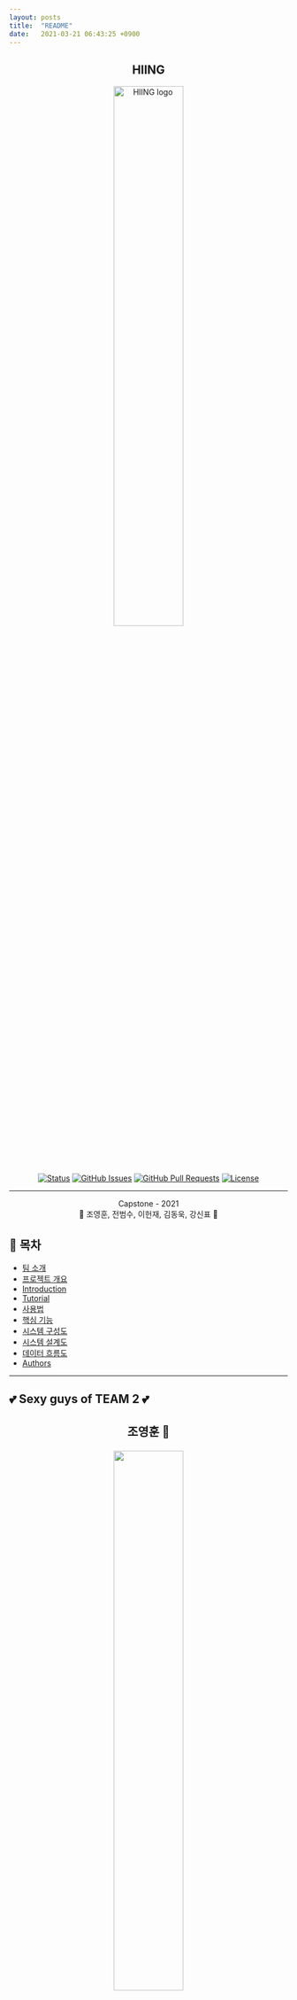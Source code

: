 ```yaml
---
layout: posts
title:  "README"
date:   2021-03-21 06:43:25 +0900
---
```



<h2 align="center">HIING</h2>

<p align="center">
  <a href="http://www.hiing.ml/" rel="noopener">
 <img width="50%" src="assets/img/logo.png" alt="HIING logo"></a>
</p>


<div align="center">

  [![Status](https://img.shields.io/badge/status-active-success.svg)]()
  [![GitHub Issues](https://img.shields.io/github/issues/kookmin-sw/capstone-2021-2021-2.svg)](https://github.com/kookmin-sw/capstone-2021-2/issues)
  [![GitHub Pull Requests](https://img.shields.io/github/issues-pr/kookmin-sw/capstone-2021-2.svg)](https://github.com/kookmin-sw/capstone-2021-2/pulls)
  [![License](https://img.shields.io/badge/license-MIT-blue.svg)](/LICENSE)

</div>

---

<p align="center"> Capstone - 2021
    <br> 
    🤖 조영훈, 전범수, 이헌재, 김동욱, 강신표 🤖
</p>

## 📝 목차
+ [팀 소개](#team)
+ [프로젝트 개요](#overview)
+ [Introduction](#intro)
+ [Tutorial](#tutorial)
+ [사용법](#usage)
+ [핵심 기능](#core_function)
+ [시스템 구성도](#system_diagram)
+ [시스템 설계도](#system_design)
+ [데이터 흐름도](#data_flow)
+ [Authors](#authors)

***

## 💕 Sexy guys of TEAM 2 💕 <a name = "team"></a>
<h2>
  <p align="center">
    조영훈 &#128060;
  </p>
  <p align="center">
    <img src="assets/img/younghoon.jpg", width="50%">
  </p>
</h2>

```jsx
학번 : 20153223
#팀장 #뭐라써 #일단 #비워놔줘
``` 

***

<h2>
  <p align="center">
    전범수 &#128047;
  </p>
  <p align="center">
    <img src="assets/img/beomsu.jpg", width="50%">
  </p>
</h2>

```jsx
학번 : 20153223
#비둘기
```

***

<h2>
  <p align="center">
    강신표 &#128018;
  </p>
  <p align="center">
    <img src="assets/img/comma.jpg", width="50%">
  </p>
</h2>

```jsx
학번 : 20163081
#전문바리스타🍹 #Comma #thedotio #thedotiolounge
``` 

***

<h2>
  <p align="center">
    이헌재 &#128055;
  </p>
  <p align="center">
    <img src="assets/img/heonjae.jpg", width="50%">
  </p>
</h2>

```jsx
학번 : 20163148
#잘먹고잘살자 #펭-하
```

***

<h2>
  <p align="center">
    김동욱 &#128039;	
  </p>
  <p align="center">
    <img src="assets/img/wooki.jpg", width="50%">
  </p>
</h2>

```jsx
학번 : 20163090
#너랑 #나랑 #슬랑 #제4대 #소프트웨어융합대학 #학생회장 #크크큭
```

<br>

---

## 🧐 Ⅰ. 프로젝트 개요 <a name = "overview"></a>

**프로젝트 HIING(하잉)은 `원하는 유튜브 영상`의 자막 텍스트에 대해 `형태소 분석`을 진행해 `단어와 문장을 문제의 형태로` 만들어 풀 수 있고, 풀었던 `문제에 대해 통계 자료`도 제공해주는 `플랫폼형 웹 서비스`입니다.**

### **HIING(하잉)의 슬로건**
> *"안전한 비대면으로, 비용이 거의 없이, 좋아하는 컨텐츠로 쉽고 재밌는 영어
학습을 할 수 있게 하자"*
{: .text-center}

<br>


## 🎥 Ⅱ. Introduction <a name = "intro"></a>
### 계획서 영상 

<!-- {% include video.html id="NRNmtivPw1g" %} 
{% youtube "https://youtu.be/NRNmtivPw1g" %} -->
[![HIING](https://img.youtube.com/vi/NRNmtivPw1g/hqdefault.jpg)](https://youtu.be/NRNmtivPw1g)

<br>

## 💭 Ⅲ. Tutorial <a name = "tutorial"></a>

[Tutorial.pdf](https://url.kr/equis2)

추후 Tutorial 동영상 추가 예정

<br>


## 🔍 Ⅳ. 핵심 기능 <a name = "core_function"></a>
> **나만의 컨텐츠 만들기**

![function_1](assets/img/function_1.png)

<br>
<br>

> **컨텐츠 풀이(QUIZ) 및 문제 진행 방식**

![function_2](assets/img/function_2.png)

<br>
<br>

> **QUIZ 결과 통계화 및 서비스**

![function_3](assets/img/function_3.png)

<br>
<br>

## 🔍 Ⅴ. 시스템 구성도 <a name = "system_diagram"></a>
![diagram](assets/img/diagram.png)

<br>
<br>

## 🛠 Ⅵ. 시스템 설계도 <a name = "system_design"></a>
![design](assets/img/system_design.png)

<br>
<br>

## 🔄 Ⅶ. 데이터 흐름도 <a name = "data_flow"></a>
![dataflow](assets/img/data_flow.png)

<br>
<br>


## ✍️ Authors <a name = "authors"></a>
+ Comma - Initial work
    + [github](https://github.com/sinpyo)
    + [instagram](https://www.instagram.com/kang__comma)

See also the list of [contributors](https://github.com/kookmin-sw/capstone-2021-2) who participated in this project.

You can also see the other project of [capstone-2021](https://github.com/kookmin-sw)

<br>

***

<br>
<br>
